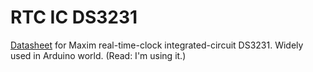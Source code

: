 # RTC IC DS3231

[Datasheet][ds] for Maxim real-time-clock integrated-circuit DS3231.
Widely used in Arduino world. (Read: I'm using it.)

[ds]: DS3231.pdf
